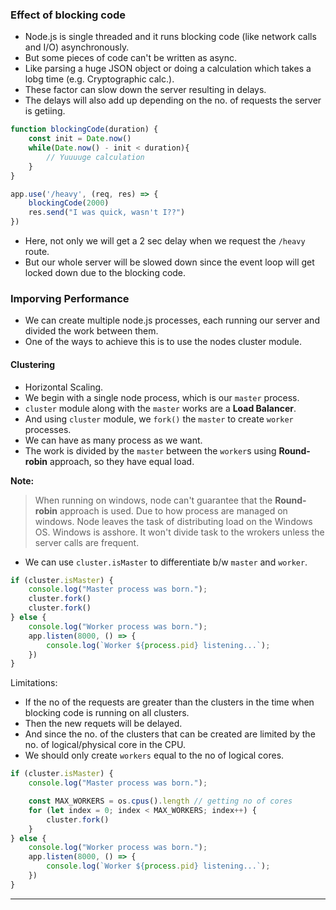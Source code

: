 
### Effect of blocking code

- Node.js is single threaded and it runs blocking code (like network calls and I/O) asynchronously.
- But some pieces of code can't be written as async.
- Like parsing a huge JSON object or doing a calculation which takes a lobg time (e.g. Cryptographic calc.).
- These factor can slow down the server resulting in delays.
- The delays will also add up depending on the no. of requests the server is getiing.

```js
function blockingCode(duration) {
    const init = Date.now()
    while(Date.now() - init < duration){
        // Yuuuuge calculation
    }
}

app.use('/heavy', (req, res) => {
    blockingCode(2000)
    res.send("I was quick, wasn't I??")
})
```
- Here, not only we will get a 2 sec delay when we request the `/heavy` route.
- But our whole server will be slowed down since the event loop will get locked down due to the blocking code.

### Imporving Performance

- We can create multiple node.js processes, each running our server and divided the work between them.
- One of the ways to achieve this is to use the nodes cluster module.

#### Clustering

- Horizontal Scaling.
- We begin with a single node process, which is our `master` process.
- `cluster` module along with the `master` works are a **Load Balancer**.
- And using `cluster` module, we `fork()` the `master` to create `worker` processes.
- We can have as many process as we want.
- The work is divided by the `master` between the `worker`s using **Round-robin** approach, so they have equal load.

**Note:** 
> When running on windows, node can't guarantee that the **Round-robin** approach is used. Due to how process are managed on windows.
> Node leaves the task of distributing load on the Windows OS.
> Windows is asshore. It won't divide task to the wrokers unless the server calls are frequent.


- We can use `cluster.isMaster` to differentiate b/w `master` and `worker`.
```js
if (cluster.isMaster) {
    console.log("Master process was born.");
    cluster.fork()
    cluster.fork()
} else {
    console.log("Worker process was born.");
    app.listen(8000, () => {
        console.log(`Worker ${process.pid} listening...`);
    })
}

```

Limitations: 
- If the no of the requests are greater than the clusters in the time when blocking code is running on all clusters.
- Then the new requets will be delayed.
- And since the no. of the clusters that can be created are limited by the no. of logical/physical core in the CPU.
- We should only create `workers` equal to the no of logical cores.

```js
if (cluster.isMaster) {
    console.log("Master process was born.");

    const MAX_WORKERS = os.cpus().length // getting no of cores
    for (let index = 0; index < MAX_WORKERS; index++) {
        cluster.fork()
    }
} else {
    console.log("Worker process was born.");
    app.listen(8000, () => {
        console.log(`Worker ${process.pid} listening...`);
    })
}

```

***
